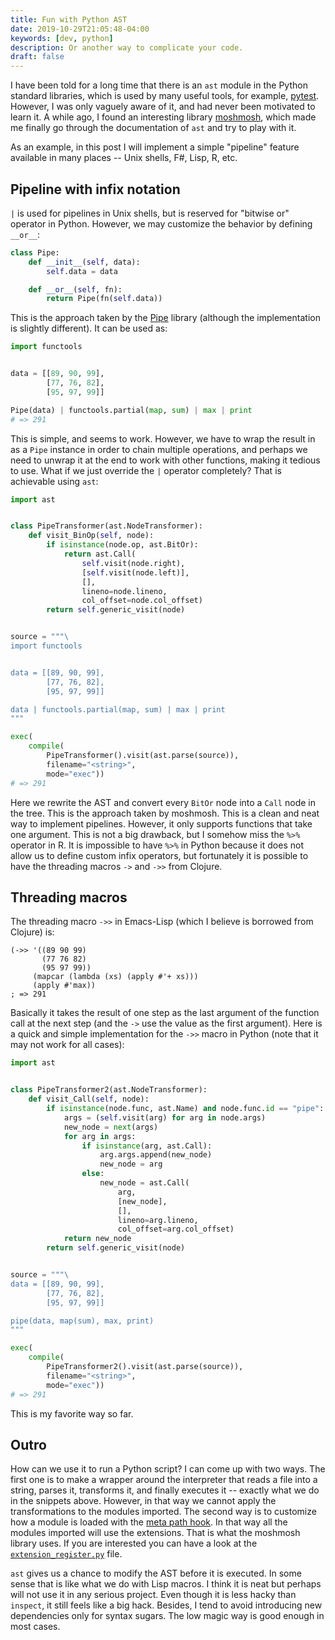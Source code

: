```yaml
---
title: Fun with Python AST
date: 2019-10-29T21:05:48-04:00
keywords: [dev, python]
description: Or another way to complicate your code.
draft: false
---
```


I have been told for a long time that there is an `ast` module in the Python
standard libraries, which is used by many useful tools, for example, [pytest].
However, I was only vaguely aware of it, and had never been motivated to learn
it. A while ago, I found an interesting library [moshmosh], which made me
finally go through the documentation of `ast` and try to play with it.

As an example, in this post I will implement a simple "pipeline" feature
available in many places -- Unix shells, F#, Lisp, R, etc.

## Pipeline with infix notation

`|` is used for pipelines in Unix shells, but is reserved for "bitwise or"
operator in Python. However, we may customize the behavior by defining `__or__`:

```python
class Pipe:
    def __init__(self, data):
        self.data = data

    def __or__(self, fn):
        return Pipe(fn(self.data))
```

This is the approach taken by the [Pipe] library (although the implementation is
slightly different). It can be used as:

```python
import functools


data = [[89, 90, 99],
        [77, 76, 82],
        [95, 97, 99]]

Pipe(data) | functools.partial(map, sum) | max | print
# => 291
```

This is simple, and seems to work. However, we have to wrap the result in as a
`Pipe` instance in order to chain multiple operations, and perhaps we need to
unwrap it at the end to work with other functions, making it tedious to use.
What if we just override the `|` operator completely? That is achievable using
`ast`:

```python
import ast


class PipeTransformer(ast.NodeTransformer):
    def visit_BinOp(self, node):
        if isinstance(node.op, ast.BitOr):
            return ast.Call(
                self.visit(node.right),
                [self.visit(node.left)],
                [],
                lineno=node.lineno,
                col_offset=node.col_offset)
        return self.generic_visit(node)


source = """\
import functools


data = [[89, 90, 99],
        [77, 76, 82],
        [95, 97, 99]]

data | functools.partial(map, sum) | max | print
"""

exec(
    compile(
        PipeTransformer().visit(ast.parse(source)),
        filename="<string>",
        mode="exec"))
# => 291
```

Here we rewrite the AST and convert every `BitOr` node into a `Call` node in the
tree. This is the approach taken by moshmosh. This is a clean and neat way to
implement pipelines. However, it only supports functions that take one argument.
This is not a big drawback, but I somehow miss the `%>%` operator in R. It is
impossible to have `%>%` in Python because it does not allow us to define custom
infix operators, but fortunately it is possible to have the threading macros
`->` and `->>` from Clojure.

## Threading macros

The threading macro `->>` in Emacs-Lisp (which I believe is borrowed from
Clojure) is:

```emacs-lisp
(->> '((89 90 99)
       (77 76 82)
       (95 97 99))
     (mapcar (lambda (xs) (apply #'+ xs)))
     (apply #'max))
; => 291
```

Basically it takes the result of one step as the last argument of the function
call at the next step (and the `->` use the value as the first argument). Here
is a quick and simple implementation for the `->>` macro in Python (note that it
may not work for all cases):

```python
import ast


class PipeTransformer2(ast.NodeTransformer):
    def visit_Call(self, node):
        if isinstance(node.func, ast.Name) and node.func.id == "pipe":
            args = (self.visit(arg) for arg in node.args)
            new_node = next(args)
            for arg in args:
                if isinstance(arg, ast.Call):
                    arg.args.append(new_node)
                    new_node = arg
                else:
                    new_node = ast.Call(
                        arg,
                        [new_node],
                        [],
                        lineno=arg.lineno,
                        col_offset=arg.col_offset)
            return new_node
        return self.generic_visit(node)


source = """\
data = [[89, 90, 99],
        [77, 76, 82],
        [95, 97, 99]]

pipe(data, map(sum), max, print)
"""

exec(
    compile(
        PipeTransformer2().visit(ast.parse(source)),
        filename="<string>",
        mode="exec"))
# => 291
```

This is my favorite way so far.

## Outro

How can we use it to run a Python script? I can come up with two ways. The first
one is to make a wrapper around the interpreter that reads a file into a string,
parses it, transforms it, and finally executes it -- exactly what we do in the
snippets above. However, in that way we cannot apply the transformations to the
modules imported. The second way is to customize how a module is loaded with the
[meta path hook]. In that way all the modules imported will use the extensions.
That is what the moshmosh library uses. If you are interested you can have a
look at the [`extension_register.py`][register] file.

`ast` gives us a chance to modify the AST before it is executed. In some sense
that is like what we do with Lisp macros. I think it is neat but perhaps will
not use it in any serious project. Even though it is less hacky than `inspect`,
it still feels like a big hack. Besides, I tend to avoid introducing new
dependencies only for syntax sugars. The low magic way is good enough in most
cases.

[pytest]: https://github.com/pytest-dev/pytest/tree/master/src/_pytest
[moshmosh]: https://github.com/thautwarm/moshmosh
[Pipe]: https://github.com/JulienPalard/Pipe
[meta path hook]: https://docs.python.org/3/reference/import.html#the-meta-path
[register]: https://github.com/thautwarm/moshmosh/blob/master/moshmosh/extension_register.py
